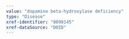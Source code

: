 ```yaml
---
value: "dopamine beta-hydroxylase deficiency"
type: "Disease"
xref-identifier: "0090145"
xref-dataSource: "DOID"
---
```


